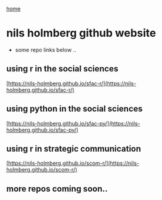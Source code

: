 [home](https://nils-holmberg.github.io/)

# nils holmberg github website

- some repo links below ..

## using r in the social sciences

[https://nils-holmberg.github.io/sfac-r/](https://nils-holmberg.github.io/sfac-r/)

## using python in the social sciences

[https://nils-holmberg.github.io/sfac-py/](https://nils-holmberg.github.io/sfac-py/)

## using r in strategic communication

[https://nils-holmberg.github.io/scom-r/](https://nils-holmberg.github.io/scom-r/)

## more repos coming soon..


